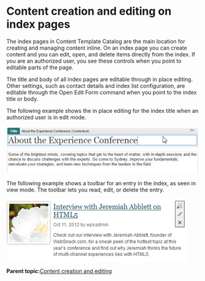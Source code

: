 # Content creation and editing on index pages 

The index pages in Content Template Catalog are the main location for creating and managing content inline. On an index page you can create content and you can edit, open, and delete items directly from the index. If you are an authorized user, you see these controls when you point to editable parts of the page.

The title and body of all index pages are editable through in place editing. Other settings, such as contact details and index list configuration, are editable through the Open Edit Form command when you point to the index title or body.

The following example shows the in place editing for the index title when an authorized user is in edit mode.

![This picture shows the Open Edit Form command as it appears when a user points to a content item on this index page.](../images/InlineEditIndexCreate_small.jpg)

The following example shows a toolbar for an entry in the index, as seen in view mode. The toolbar lets you read, edit, or delete the entry.

![This picture shows the Open Edit Form command as it appears when a user points to an index entry on the page.](../images/InlineEditIndex_small.jpg)

**Parent topic:**[Content creation and editing ](../ctc/ctc_arch_inline_edit.md)

